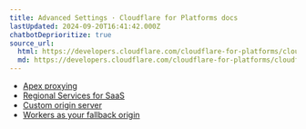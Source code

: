 ```yaml
---
title: Advanced Settings · Cloudflare for Platforms docs
lastUpdated: 2024-09-20T16:41:42.000Z
chatbotDeprioritize: true
source_url:
  html: https://developers.cloudflare.com/cloudflare-for-platforms/cloudflare-for-saas/start/advanced-settings/
  md: https://developers.cloudflare.com/cloudflare-for-platforms/cloudflare-for-saas/start/advanced-settings/index.md
---
```


* [Apex proxying](https://developers.cloudflare.com/cloudflare-for-platforms/cloudflare-for-saas/start/advanced-settings/apex-proxying/)
* [Regional Services for SaaS](https://developers.cloudflare.com/data-localization/how-to/cloudflare-for-saas/)
* [Custom origin server](https://developers.cloudflare.com/cloudflare-for-platforms/cloudflare-for-saas/start/advanced-settings/custom-origin/)
* [Workers as your fallback origin](https://developers.cloudflare.com/cloudflare-for-platforms/cloudflare-for-saas/start/advanced-settings/worker-as-origin/)
